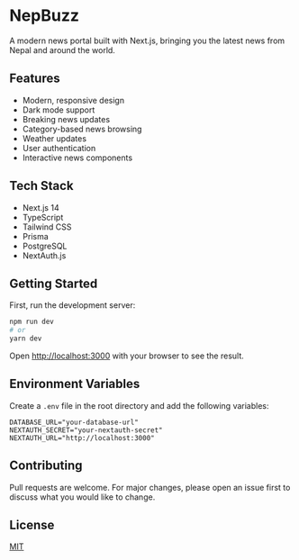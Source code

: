 # NepBuzz

A modern news portal built with Next.js, bringing you the latest news from Nepal and around the world.

## Features

- Modern, responsive design
- Dark mode support
- Breaking news updates
- Category-based news browsing
- Weather updates
- User authentication
- Interactive news components

## Tech Stack

- Next.js 14
- TypeScript
- Tailwind CSS
- Prisma
- PostgreSQL
- NextAuth.js

## Getting Started

First, run the development server:

```bash
npm run dev
# or
yarn dev
```

Open [http://localhost:3000](http://localhost:3000) with your browser to see the result.

## Environment Variables

Create a `.env` file in the root directory and add the following variables:

```env
DATABASE_URL="your-database-url"
NEXTAUTH_SECRET="your-nextauth-secret"
NEXTAUTH_URL="http://localhost:3000"
```

## Contributing

Pull requests are welcome. For major changes, please open an issue first to discuss what you would like to change.

## License

[MIT](https://choosealicense.com/licenses/mit/)
